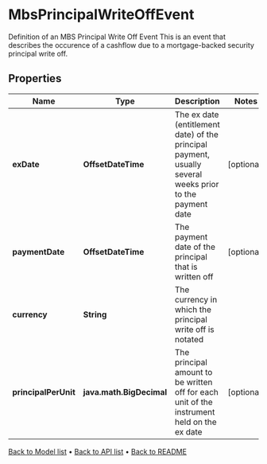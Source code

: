

# MbsPrincipalWriteOffEvent

Definition of an MBS Principal Write Off Event This is an event that describes the occurence of a cashflow due to a mortgage-backed security principal write off.

## Properties

| Name | Type | Description | Notes |
|------------ | ------------- | ------------- | -------------|
|**exDate** | **OffsetDateTime** | The ex date (entitlement date) of the principal payment, usually several weeks prior to the payment date |  [optional] |
|**paymentDate** | **OffsetDateTime** | The payment date of the principal that is written off |  [optional] |
|**currency** | **String** | The currency in which the principal write off is notated |  |
|**principalPerUnit** | **java.math.BigDecimal** | The principal amount to be written off for each unit of the instrument held on the ex date |  [optional] |



[Back to Model list](../README.md#documentation-for-models) &#8226; [Back to API list](../README.md#documentation-for-api-endpoints) &#8226; [Back to README](../README.md)


